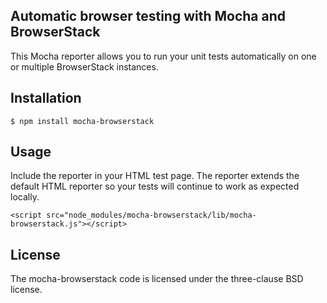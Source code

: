 ## Automatic browser testing with Mocha and BrowserStack

This Mocha reporter allows you to run your unit tests automatically on one or multiple BrowserStack instances.

## Installation

    $ npm install mocha-browserstack

## Usage

Include the reporter in your HTML test page. The reporter extends the default HTML reporter so your tests will continue to work as expected locally.

    <script src="node_modules/mocha-browserstack/lib/mocha-browserstack.js"></script>

## License

The mocha-browserstack code is licensed under the three-clause BSD license.
